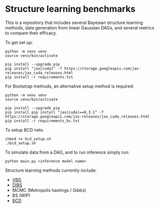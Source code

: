# Structure learning benchmarks

This is a repository that includes several Bayesian structure learning methods, data generation from linear Gaussian DAGs, and several metrics to compare their efficacy. 

To get set up: 
```
python -m venv venv
source venv/bin/activate

pip install --upgrade pip
pip install "jax[cuda]" -f https://storage.googleapis.com/jax-releases/jax_cuda_releases.html
pip install -r requirements.txt

```
For Bootstrap methods, an alternative setup method is required:
```
python -m venv venv
source venv/bin/activate

pip install --upgrade pip
pip install pip install "jax[cuda]==0.3.1" -f https://storage.googleapis.com/jax-releases/jax_cuda_releases.html
pip install -r requirements_bs.txt

```
To setup BCD nets:
```
chmod +x bcd_setup.sh
./bcd_setup.sh
```

To simulate data from a DAG, and to run inference simply run: 
```
python main.py <inference model name>
```

Structure learning methods currently include:
- [VBG](https://arxiv.org/abs/2211.02763) 
- [DIBS](https://arxiv.org/abs/2105.11839)
- MCMC (Metropolis hastings / Gibbs)
- BS (WIP)
- [BCD](https://arxiv.org/abs/2112.02761)
